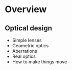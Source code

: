 # Overview



## Optical design

- Simple lenses
- Geometric optics
- Aberrations
- Real optics
- How to make things move
